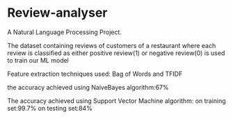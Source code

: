 # Review-analyser

A Natural Language Processing Project.

The dataset containing reviews of customers of a restaurant where each review is classified as either positive review(1) or negative review(0) is used to train our ML model

Feature extraction techniques used: Bag of Words and TFIDF

the accuracy achieved using NaiveBayes algorithm:67%

The accuracy achieved using Support Vector Machine algorithm: on training set:99.7% on testing set:84%
      
